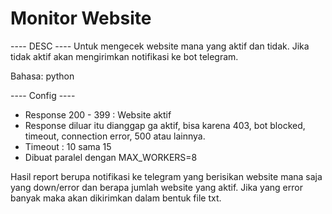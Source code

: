 # Monitor Website

---- DESC ----
Untuk mengecek website mana yang aktif dan tidak. Jika tidak aktif akan mengirimkan notifikasi ke bot telegram.

Bahasa: python

---- Config ----
- Response 200 - 399 : Website aktif
- Response diluar itu dianggap ga aktif, bisa karena 403, bot blocked, timeout, connection error, 500 atau lainnya.
- Timeout : 10 sama 15
- Dibuat paralel dengan MAX_WORKERS=8

Hasil report berupa notifikasi ke telegram yang berisikan website mana saja yang down/error dan berapa jumlah website yang aktif. Jika yang error banyak maka akan dikirimkan dalam bentuk file txt.